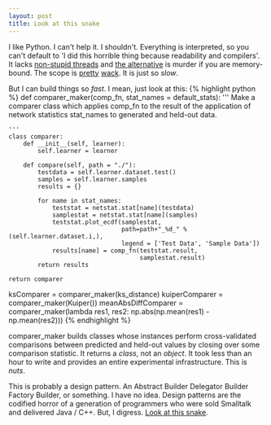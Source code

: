 ```yaml
---
layout: post
title: Look at this snake
---
```


I like Python.  I can't help it.  I shouldn't.  Everything is
interpreted, so you can't default to 'I did this horrible thing
because readability and compilers'.  It lacks
[non-stupid threads](https://wiki.python.org/moin/GlobalInterpreterLock)
and
[the alternative](https://docs.python.org/dev/library/multiprocessing.html)
is murder if you are memory-bound.  The scope is
[pretty](https://docs.python.org/2/reference/simple_stmts.html#the-global-statement)
[wack](https://docs.python.org/2/tutorial/classes.html#random-remarks).
It is just so *slow*.

But I can build things so *fast*.  I mean, just look at this:
{% highlight python %}
def comparer_maker(comp_fn, stat_names = default_stats):
    '''
    Make a comparer class which applies comp_fn to the result of the
    application of network statistics stat_names to generated and held-out data.

    '''
    class comparer:
        def __init__(self, learner):
            self.learner = learner
    
        def compare(self, path = "./"):
            testdata = self.learner.dataset.test()
            samples = self.learner.samples
            results = {}

            for name in stat_names:
                teststat = netstat.stat[name](testdata)
                samplestat = netstat.stat[name](samples)
                teststat.plot_ecdf(samplestat,
                                   path=path+"_%d_" % (self.learner.dataset.i,),
                                   legend = ['Test Data', 'Sample Data'])
                results[name] = comp_fn(teststat.result,
                                        samplestat.result)
            return results

    return comparer

ksComparer = comparer_maker(ks_distance)
kuiperComparer = comparer_maker(Kuiper())
meanAbsDiffComparer = comparer_maker(lambda res1, res2: np.abs(np.mean(res1) - np.mean(res2)))
{% endhighlight %}

comparer_maker builds classes whose instances perform cross-validated
comparisons between predicted and held-out values by closing over some
comparison statistic.  It returns a *class*, not an *object*.  It took
less than an hour to write and provides an entire experimental
infrastructure.  This is *nuts*.

This is probably a design pattern.  An Abstract Builder Delegator
Builder Factory Builder, or something.  I have no idea.  Design
patterns are the codified horror of a generation of programmers who
were sold Smalltalk and delivered Java / C++.  But, I digress.
[Look at this snake](images/snake.png).

